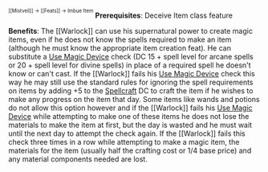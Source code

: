 <sup><sup>[[Mistveil]] → [[Feats]] → Imbue Item</sup></sup> 
**Prerequisites**: Deceive Item class feature

**Benefits**: The [[Warlock]] can use his supernatural power to create magic items, even if he does not know the spells required to make an item (although he must know the appropriate item creation feat). He can substitute a [Use Magic Device](https://www.d20pfsrd.com/skills/use-magic-device/) check (DC 15 + spell level for arcane spells or 20 + spell level for divine spells) in place of a required spell he doesn't know or can't cast. If the [[Warlock]] fails his [Use Magic Device](https://www.d20pfsrd.com/skills/use-magic-device/) check this way he may still use the standard rules for ignoring the spell requirements on items by adding +5 to the [Spellcraft](https://www.d20pfsrd.com/skills/spellcraft) DC to craft the item if he wishes to make any progress on the item that day. Some items like wands and potions do not allow this option however and if the [[Warlock]] fails his [Use Magic Device](https://www.d20pfsrd.com/skills/use-magic-device/) while attempting to make one of these items he does not lose the materials to make the item at first, but the day is wasted and he must wait until the next day to attempt the check again. If the [[Warlock]] fails this check three times in a row while attempting to make a magic item, the materials for the item (usually half the crafting cost or 1/4 base price) and any material components needed are lost. 